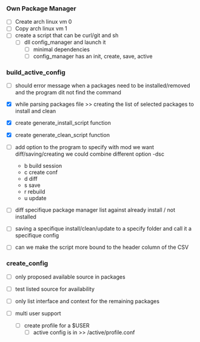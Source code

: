 ### Own Package Manager

- [ ] Create arch linux vm 0
- [ ] Copy arch linux vm 1
- [ ] create a script that can be curl/git and sh
    - [ ] dll config_manager and launch it
        - [ ] minimal dependencies
        - [ ] config_manager has an init, create, save, active

### build_active_config

- [ ] should error message when a packages need to be installed/removed and the program dit not find the command

- [x] while parsing packages file >> creating the list of selected packages to install and clean
- [x] create generate_install_script function
- [x] create generate_clean_script function

- [ ] add option to the program to specify with mod we want diff/saving/creating we could combine different option -dsc
    - b build session
    - c create conf
    - d diff
    - s save
    - r rebuild
    - u update
- [ ] diff specifique package manager list against already install / not installed
- [ ] saving a specifique install/clean/update to a specify folder and call it a specifique config
- [ ] can we make the script more bound to the header column of the CSV

### create_config

- [ ] only proposed available source in packages
- [ ] test listed source for availability
- [ ] only list interface and context for the remaining packages

- [ ] multi user support
    - [ ] create profile for a $USER
        - [ ] active config is in >> /active/profile.conf
